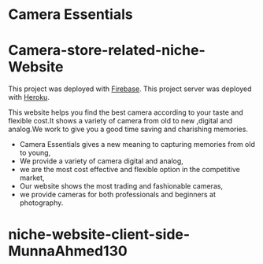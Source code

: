# Camera Essentials

# Camera-store-related-niche-Website

This project was deployed with [Firebase](https://camera-essentials.web.app/).
This project server was deployed with [Heroku](https://camera-essentials-website-server-side-cir7qf38f-munnaahmed130.vercel.app/).

This website helps you find the best camera according to your taste and flexible cost.It shows a variety of camera from old to new ,digital and analog.We work to give you a good time saving and charishing memories.

- Camera Essentials gives a new meaning to capturing memories from old to young,
- We provide a variety of camera digital and analog,
- we are the most cost effective and flexible option in the competitive market,
- Our website shows the most trading and fashionable cameras,
- we provide cameras for both professionals and beginners at photography.

# niche-website-client-side-MunnaAhmed130
